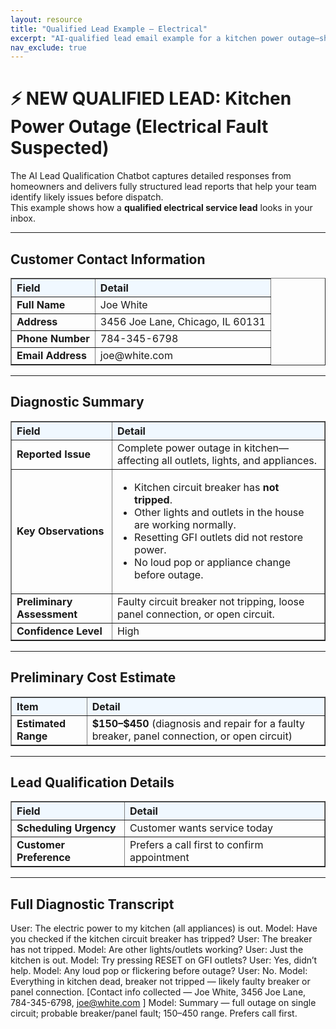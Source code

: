 ```yaml
---
layout: resource
title: "Qualified Lead Example – Electrical"
excerpt: "AI-qualified lead email example for a kitchen power outage—showing structured intake, diagnosis, and transcript."
nav_exclude: true
---
```


# ⚡ NEW QUALIFIED LEAD: Kitchen Power Outage (Electrical Fault Suspected)

The AI Lead Qualification Chatbot captures detailed responses from homeowners and delivers fully structured lead reports that help your team identify likely issues before dispatch.  
This example shows how a **qualified electrical service lead** looks in your inbox.

---

## Customer Contact Information

<table border="1" cellpadding="8" cellspacing="0" style="border-collapse: collapse; width: 100%;">
  <tr style="background-color: #f0f8ff;">
    <th style="text-align: left;">Field</th>
    <th style="text-align: left;">Detail</th>
  </tr>
  <tr><td><strong>Full Name</strong></td><td>Joe White</td></tr>
  <tr><td><strong>Address</strong></td><td>3456 Joe Lane, Chicago, IL 60131</td></tr>
  <tr><td><strong>Phone Number</strong></td><td>784-345-6798</td></tr>
  <tr><td><strong>Email Address</strong></td><td>joe@white.com</td></tr>
</table>

---

## Diagnostic Summary

<table border="1" cellpadding="8" cellspacing="0" style="border-collapse: collapse; width: 100%;">
  <tr style="background-color: #f0f8ff;">
    <th style="text-align: left;">Field</th>
    <th style="text-align: left;">Detail</th>
  </tr>
  <tr><td><strong>Reported Issue</strong></td><td>Complete power outage in kitchen—affecting all outlets, lights, and appliances.</td></tr>
  <tr><td><strong>Key Observations</strong></td><td>
    <ul>
      <li>Kitchen circuit breaker has <strong>not tripped</strong>.</li>
      <li>Other lights and outlets in the house are working normally.</li>
      <li>Resetting GFI outlets did not restore power.</li>
      <li>No loud pop or appliance change before outage.</li>
    </ul>
  </td></tr>
  <tr><td><strong>Preliminary Assessment</strong></td><td>Faulty circuit breaker not tripping, loose panel connection, or open circuit.</td></tr>
  <tr><td><strong>Confidence Level</strong></td><td>High</td></tr>
</table>

---

## Preliminary Cost Estimate

<table border="1" cellpadding="8" cellspacing="0" style="border-collapse: collapse; width: 100%;">
  <tr style="background-color: #f0f8ff;">
    <th style="text-align: left;">Item</th>
    <th style="text-align: left;">Detail</th>
  </tr>
  <tr><td><strong>Estimated Range</strong></td><td><strong>$150–$450</strong> (diagnosis and repair for a faulty breaker, panel connection, or open circuit)</td></tr>
</table>

---

## Lead Qualification Details

<table border="1" cellpadding="8" cellspacing="0" style="border-collapse: collapse; width: 100%;">
  <tr style="background-color: #f0f8ff;">
    <th style="text-align: left;">Field</th>
    <th style="text-align: left;">Detail</th>
  </tr>
  <tr><td><strong>Scheduling Urgency</strong></td><td>Customer wants service today</td></tr>
  <tr><td><strong>Customer Preference</strong></td><td>Prefers a call first to confirm appointment</td></tr>
</table>

---

## Full Diagnostic Transcript

User: The electric power to my kitchen (all appliances) is out.
Model: Have you checked if the kitchen circuit breaker has tripped?
User: The breaker has not tripped.
Model: Are other lights/outlets working?
User: Just the kitchen is out.
Model: Try pressing RESET on GFI outlets?
User: Yes, didn’t help.
Model: Any loud pop or flickering before outage?
User: No.
Model: Everything in kitchen dead, breaker not tripped — likely faulty breaker or panel connection.
[Contact info collected — Joe White, 3456 Joe Lane, 784-345-6798, joe@white.com
]
Model: Summary — full outage on single circuit; probable breaker/panel fault; $150–$450 range. Prefers call first.
